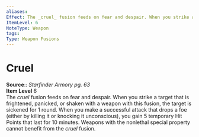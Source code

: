```yaml
---
aliases: 
Effect: The _cruel_ fusion feeds on fear and despair. When you strike a target that is frightened, panicked, or shaken with a weapon with this fusion, the target is sickened for 1 round. When you make a successful attack that drops a foe (either by killing it or knocking it unconscious), you gain 5 temporary Hit Points that last for 10 minutes. Weapons with the nonlethal special property cannot benefit from the _cruel_ fusion.
ItemLevel: 6
NoteType: Weapon
tags: 
Type: Weapon Fusions
---
```


# Cruel

**Source**:: _Starfinder Armory pg. 63_  
**Item Level** 6  
The _cruel_ fusion feeds on fear and despair. When you strike a target that is frightened, panicked, or shaken with a weapon with this fusion, the target is sickened for 1 round. When you make a successful attack that drops a foe (either by killing it or knocking it unconscious), you gain 5 temporary Hit Points that last for 10 minutes. Weapons with the nonlethal special property cannot benefit from the _cruel_ fusion.
